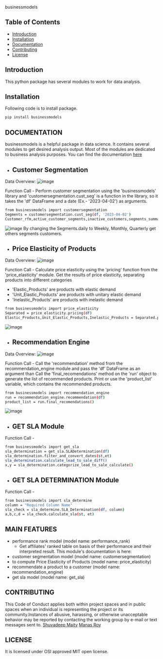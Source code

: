 businessmodels

## Table of Contents

- [Introduction](#introduction)
- [Installation](#installation)
- [Documentation](#documentation)
- [Contributing](#contributing)
- [License](#license)

## Introduction

This python package has several modules to work for data analysis. 

## Installation

Following code is to install package.

```bash
pip install businessmodels
```

## DOCUMENTATION
businessmodels is a helpful package in data science. It contains several modules to get desired analysis output. Most of the modules are dedicated to business analysis purposes.
You can find the documentation [here](https://github.com/Business-Brio/businessmodels/tree/main/businessmodels/Documentation)

- ## Customer Segmentation
Data Overview: 
![image](https://github.com/Business-Brio/businessmodels/assets/134270407/35c5e11e-2c94-4fcd-a3f9-f2fbf677e712)

Function Call - 
Perform customer segmentation using the 'businessmodels' library and 'customersegmentation.cust_seg' is a function in the library, so it takes the 'df' DataFrame and a date (Ex.- '2023-04-02') as arguments.

```bash
from businessmodels import customersegmentation
Segments = customersegmentation.cust_seg(df, '2023-04-02')
Customer_rfm,active_customer_segments,inactive_customers,segments_summary = Segments.Daily()
```

![image](https://github.com/Business-Brio/businessmodels/assets/134270407/70701ef1-e1d3-401d-87d4-551453af0484)
By changing the Segments.daily to Weekly, Monthly, Quarterly get others segments customers.

- ## Price Elasticity of Products 
Data Overview: 
![image](https://github.com/Business-Brio/businessmodels/assets/134270407/20fdc5df-17f2-459e-96f8-eace327398a9)

Function Call - 
Calculate price elasticity using the 'pricing' function from the 'price_elasticity' module. Get the results of price elasticity, separating products into different categories
- 'Elastic_Products' are products with elastic demand
- 'Unit_Elastic_Products' are products with unitary elastic demand
- 'Inelastic_Products' are products with inelastic demand

```bash
from businessmodels import price_elasticity
Separated = price_elasticity.pricing(df)
Elastic_Products,Unit_Elastic_Products,Inelastic_Products = Separated.price_elasticity()
```

![image](https://github.com/Business-Brio/businessmodels/assets/134270407/b7d78384-ded1-4488-a587-1125b9687192)

- ## Recommendation Engine
Data Overview: 
![image](https://github.com/Business-Brio/businessmodels/assets/134270407/8e34a3e4-a3d5-4e8a-8f87-c94a52e411b0)

Function Call - 
Call the 'recommendation' method from the recommendation_engine module and pass the 'df' DataFrame as an argument than Call the 'final_recomendations' method on the 'run' object to generate the list of recommended products.
Print or use the 'product_list' variable, which contains the recommended products.

```bash
from businessmodels import recommendation_engine
run = recommendation_engine.recommendation(df)
product_list = run.final_recomendations()
```

![image](https://github.com/Business-Brio/businessmodels/assets/134270407/cb1176df-d1f6-49f2-9e99-c41ef342af7b)

- ## GET SLA Module
Function Call - 
```bash
from businessmodels import get_sla
sla_determination = get_sla.SLADetermination(df)
sla_determination.filter_and_convert_dates(st,et)
sla_determination.calculate_lead_to_sale_diff()
x,y = sla_determination.categorize_lead_to_sale_calculate()
```
- ## GET SLA DETERMINATION Module
Function Call -

```bash
from businessmodels import sla_determine
column = "Required Column Name"
sla_check = sla_determine.SLA_Determination(df, column)
a,b,c,d = sla_check.calculate_sla(st, et)
```

## MAIN FEATURES
- performance rank model (model name: performance_rank)
    - Get affiliates' ranked table on basis of their performance and their interpreted result. This module's documentation is here: 
- customer segmentation model (model name: customersegmentation)
- to compute Price Elasticity of Products (model name: price_elasticity)
- recommendate a product to a customer (model name: recommendation_engine)
- get sla model (model name: get_sla)
## CONTRIBUTING
This Code of Conduct applies both within project spaces and in public spaces when an individual is representing the project or its community.Instances of abusive, harassing, or otherwise unacceptable behavior may be reported by contacting the working group by e-mail or text messages sent to.
[Shuvadeep Maity](https://www.linkedin.com/in/shuvadeep-maity/)
[Manas Roy](https://www.linkedin.com/in/manas-roy-ba809515b/)

## LICENSE
It is licensed under OSI approved MIT open license.
